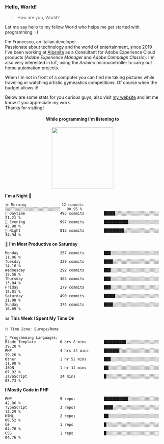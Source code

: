 ### Hello, World!

> How are you, World?

Let me say hello to my fellow World who helps me get started with programming :-)

I'm Francesco, an Italian developer.  
Passionate about technology and the world of entertainment, since 2019 I've been working at [Alpenite](https://www.alpenite.com) as a Consultant for Adobe Experience Cloud products (*Adobe Experience Manager* and *Adobe Campaign Classic*). I'm also very interested in IoT, using the *Arduino* microcontroller to carry out home automation projects.

When I'm not in front of a computer you can find me taking pictures while traveling or watching artistic gymnastics competitions. Of course when the budget allows it!

Below are some stats for you curious guys; also visit [my website](https://www.francescorega.eu) and let me know if you appreciate my work.  
Thanks for visiting!

<div align="center">
  <h4>While programming I'm listening to</h4>
  <a href="https://apps.francescorega.eu/now-playing/11147232609" target="_blank"><img src="https://apps.francescorega.eu/now-playing/11147232609" width="200"></a>
</div>

<!--START_SECTION:waka-->
**I'm a Night 🦉** 

```text
🌞 Morning                22 commits          ░░░░░░░░░░░░░░░░░░░░░░░░░   00.95 % 
🌆 Daytime                493 commits         █████░░░░░░░░░░░░░░░░░░░░   21.21 % 
🌃 Evening                997 commits         ███████████░░░░░░░░░░░░░░   42.90 % 
🌙 Night                  812 commits         █████████░░░░░░░░░░░░░░░░   34.94 % 
```
📅 **I'm Most Productive on Saturday** 

```text
Monday                   257 commits         ███░░░░░░░░░░░░░░░░░░░░░░   11.06 % 
Tuesday                  329 commits         ████░░░░░░░░░░░░░░░░░░░░░   14.16 % 
Wednesday                292 commits         ███░░░░░░░░░░░░░░░░░░░░░░   12.56 % 
Thursday                 303 commits         ███░░░░░░░░░░░░░░░░░░░░░░   13.04 % 
Friday                   279 commits         ███░░░░░░░░░░░░░░░░░░░░░░   12.01 % 
Saturday                 490 commits         █████░░░░░░░░░░░░░░░░░░░░   21.08 % 
Sunday                   374 commits         ████░░░░░░░░░░░░░░░░░░░░░   16.09 % 
```


📊 **This Week I Spent My Time On** 

```text
🕑︎ Time Zone: Europe/Rome

💬 Programming Languages: 
Blade Template           6 hrs 8 mins        ██████████░░░░░░░░░░░░░░░   39.28 % 
PHP                      4 hrs 34 mins       ███████░░░░░░░░░░░░░░░░░░   29.26 % 
Other                    1 hr 52 mins        ███░░░░░░░░░░░░░░░░░░░░░░   11.98 % 
JSON                     1 hr 14 mins        ██░░░░░░░░░░░░░░░░░░░░░░░   07.92 % 
JavaScript               34 mins             █░░░░░░░░░░░░░░░░░░░░░░░░   03.73 % 
```

**I Mostly Code in PHP** 

```text
PHP                      9 repos             ███████████░░░░░░░░░░░░░░   42.86 % 
TypeScript               3 repos             ████░░░░░░░░░░░░░░░░░░░░░   14.29 % 
HTML                     2 repos             ██░░░░░░░░░░░░░░░░░░░░░░░   09.52 % 
C#                       1 repo              █░░░░░░░░░░░░░░░░░░░░░░░░   04.76 % 
CSS                      1 repo              █░░░░░░░░░░░░░░░░░░░░░░░░   04.76 % 
```




<!--END_SECTION:waka-->
